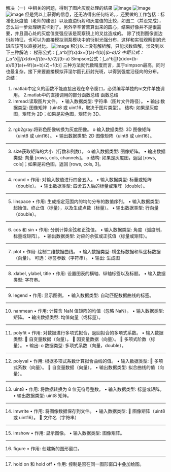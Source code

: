 解决（一）中相关的问题，得到了图片灰度处理的结果
![image](https://github.com/user-attachments/assets/80b8a267-03c9-4fce-8e81-0bc7da4d2cb5)
![image](https://github.com/user-attachments/assets/66b460b2-856e-4f41-850f-7df24cc15c26) ![image](https://github.com/user-attachments/assets/7dbaa6a4-a049-4c38-ba06-49f10beb90de)
但是凭以上获得的信息，还无法得出任何结论，，还要做的工作包括：标准化灰度值（老师的建议）以及直边衍射和灰度值的比较，如图二（并没完成），怎么进一步处理确实卡到了。另外辛辛苦苦算出来的圆心，结果好像并不是很需要，并且圆心处的灰度值变强应该是观察镜上的叉丝造成的。
除了找到图像直边衍射特征，也可以为直接模拟测泵模块中的衍射光强分布，这样和实验观察到的光斑应该可以直接对比。
![image](https://github.com/user-attachments/assets/df616263-ec43-4151-a587-4667e7475277)
积分以上没有解析解，只能求数值解，涉及到以下三种解法：
	梯形公式：∫_a^b▒f(x)dx=[f(a)-f(b)]*(b-a)/2
	中距公式：∫_a^b▒f(x)dx=[f((a+b)/2)]*(b-a)
	Simpson公式：∫_a^b▒f(x)dx=(b-a)/6[f(a)+4f((a+b)/2)+f(b)]
三种方法就代数精度而言，属于simpson最高，同时也最复杂。接下来要直接模拟菲涅尔圆孔衍射光斑，以得到强度沿径向的分布。
总结：
1. matlab中定义的函数不能直接出现在命令窗口，必须编写单独的m文件单独调用。
2.matlab中的直接调用的部分函数总结
函数总结
1. imread:读取图片文件。
•	输入数据类型: 字符串（图片文件路径）。
•	输出:数据类型: 图像矩阵（uint8 或 uint16，取决于图片类型）。
                         结构: 如果是灰度图，矩阵为 2D；如果是彩色图，矩阵为 3D。
________________________________________
2. rgb2gray:将彩色图像转换为灰度图像。
o	输入数据类型: 3D 图像矩阵（uint8 或 uint16）。
•	 输出数据类型: 2D 图像矩阵（uint8 或 uint16）。
________________________________________
3. size获取矩阵的大小（行数和列数）。
o	输入数据类型: 图像矩阵。
•	输出数据类型: 向量 [rows, cols, channels]。
o	结构: 如果是灰度图，返回 [rows, cols]；如果是彩色图，返回 [rows, cols, 3]。
________________________________________
4. round
•	作用: 对输入数值进行四舍五入。
•	输入数据类型: 标量或矩阵（double）。
•	输出数据类型: 四舍五入后的标量或矩阵（double）。
________________________________________
5. linspace
•	作用: 生成指定范围内的均匀分布的数值序列。
•	输入数据类型: 起始值、终止值（标量），以及生成点数（标量）。
•	输出数据类型: 行向量（double）。
________________________________________
6. cos 和 sin
•	作用: 分别计算余弦和正弦值。
•	输入数据类型: 角度（弧度制，标量或矩阵）。
•	输出数据类型: 对应的余弦或正弦值（标量或矩阵）。
________________________________________
7. plot
•	作用: 绘制二维数据曲线。
•	输入数据类型:
        横坐标数据和纵坐标数据（向量）。
        可选：标签参数（字符串）。
•	输出: 生成图
________________________________________
8. xlabel, ylabel, title
•	作用: 设置图表的横轴、纵轴标签以及标题。
•	输入数据类型: 字符串。
________________________________________
9. legend
•	作用: 显示图例。
•	输入数据类型:
        自动匹配数据曲线的标签。
________________________________________
10. nanmean
•	作用: 计算含 NaN 值矩阵的均值（忽略 NaN）。
•	输入数据类型: 矩阵。
•	输出数据类型: 均值向量（或标量）。
________________________________________
11. polyfit
•	作用: 对数据进行多项式拟合，返回拟合的多项式系数。
•	输入数据类型:
	自变量数据（向量）。
	因变量数据（向量）。
	多项式阶数（标量）。
•	输出:
o	数据类型: 多项式系数（向量，double）。
________________________________________
12. polyval
•	作用: 根据多项式系数计算拟合曲线的值。
•	输入数据类型:
	多项式系数（向量）。
	自变量数据（向量）。
•	输出数据类型: 拟合曲线的值（向量）。
________________________________________
13. uint8
•	作用: 将数据转换为 8 位无符号整数。
•	输入数据类型: 标量或矩阵。
•	输出数据类型: uint8 矩阵。
________________________________________
14. imwrite
•	作用: 将图像数据保存到文件。
•	输入数据类型:
	图像矩阵（uint8 或 uint16）。
	文件名（字符串）
________________________________________
15. imshow
•	作用: 显示图像。
•	输入数据类型: 图像矩阵。
________________________________________
16. figure
•	作用: 创建新的图形窗口。
________________________________________
17. hold on 和 hold off
•	作用: 控制是否在同一图形窗口中叠加绘图。